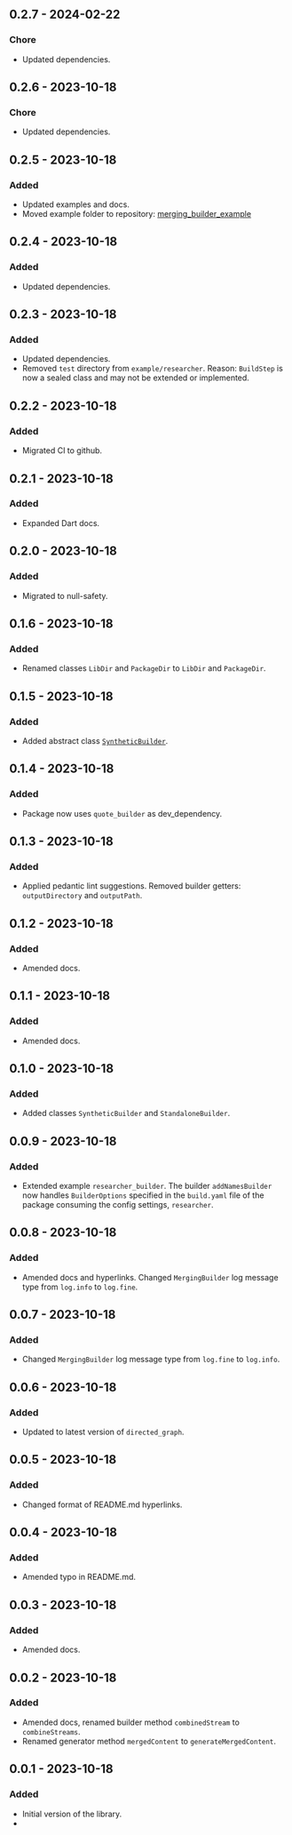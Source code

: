## 0.2.7 - 2024-02-22
### Chore
- Updated dependencies.

## 0.2.6 - 2023-10-18
### Chore
- Updated dependencies.

## 0.2.5 - 2023-10-18
### Added
- Updated examples and docs.
- Moved example folder to repository: [merging_builder_example](https://github.com/simphotonics/merging_builder_example)

## 0.2.4 - 2023-10-18
### Added
- Updated dependencies.

## 0.2.3 - 2023-10-18
### Added
- Updated dependencies.
- Removed `test` directory from `example/researcher`.
  Reason: `BuildStep` is now a sealed class and may not be extended or implemented.

## 0.2.2 - 2023-10-18
### Added
- Migrated CI to github.

## 0.2.1 - 2023-10-18
### Added
- Expanded Dart docs.

## 0.2.0 - 2023-10-18
### Added
- Migrated to null-safety.

## 0.1.6 - 2023-10-18
### Added
- Renamed classes `LibDir` and `PackageDir` to `LibDir` and `PackageDir`.

## 0.1.5 - 2023-10-18
### Added
- Added abstract class [`SyntheticBuilder`][SyntheticBuilder].

## 0.1.4 - 2023-10-18
### Added
- Package now uses `quote_builder` as dev_dependency.

## 0.1.3 - 2023-10-18
### Added
- Applied pedantic lint suggestions. Removed builder getters: `outputDirectory` and `outputPath`.

## 0.1.2 - 2023-10-18
### Added
- Amended docs.

## 0.1.1 - 2023-10-18
### Added
- Amended docs.

## 0.1.0 - 2023-10-18
### Added
- Added classes `SyntheticBuilder` and `StandaloneBuilder`.

## 0.0.9 - 2023-10-18
### Added
- Extended example `researcher_builder`. The builder `addNamesBuilder` now handles `BuilderOptions` specified in the `build.yaml` file of the package consuming the config settings, `researcher`.

## 0.0.8 - 2023-10-18
### Added
- Amended docs and hyperlinks. Changed `MergingBuilder` log message type from `log.info` to `log.fine`.

## 0.0.7 - 2023-10-18
### Added
- Changed `MergingBuilder` log message type from `log.fine` to `log.info`.


## 0.0.6 - 2023-10-18
### Added
- Updated to latest version of `directed_graph`.

## 0.0.5 - 2023-10-18
### Added
- Changed format of README.md hyperlinks.

## 0.0.4 - 2023-10-18
### Added
- Amended typo in README.md.

## 0.0.3 - 2023-10-18
### Added
- Amended docs.

## 0.0.2 - 2023-10-18
### Added
- Amended docs, renamed builder method `combinedStream` to `combineStreams`.
- Renamed generator method `mergedContent` to `generateMergedContent`.

## 0.0.1 - 2023-10-18
### Added
- Initial version of the library.
- [SyntheticBuilder]: https://pub.dev/documentation/merging_builder/latest/merging_builder/SyntheticBuilder-class.html